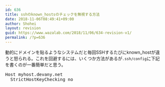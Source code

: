 ```yaml
---
id: 636
title: sshのknown_hostsのチェックを無視する方法
date: 2018-11-06T08:49:41+09:00
author: Shohei
layout: revision
guid: https://www.wazalab.com/2018/11/06/634-revision-v1/
permalink: /?p=636
---
```

動的にドメインを貼るようなシステムだと毎回SSHするたびにknown_hostが違うと怒られる。これを回避するには、いくつか方法があるが`.ssh/config`に下記を書くのが一番簡単だと思う。


 
<pre class="theme:dark-terminal lang:default decode:true " >Host myhost.devany.net
  StrictHostKeyChecking no
</pre> 
